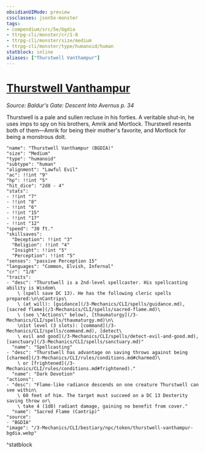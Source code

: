 ```yaml
---
obsidianUIMode: preview
cssclasses: json5e-monster
tags:
- compendium/src/5e/bgdia
- ttrpg-cli/monster/cr/1-8
- ttrpg-cli/monster/size/medium
- ttrpg-cli/monster/type/humanoid/human
statblock: inline
aliases: ["Thurstwell Vanthampur"]
---
```

# [Thurstwell Vanthampur](3-Mechanics\CLI\bestiary\npc/thurstwell-vanthampur-bgdia.md)
*Source: Baldur's Gate: Descent Into Avernus p. 34*  

Thurstwell is a pale and sullen recluse in his forties. A veritable shut-in, he uses imps to spy on his brothers, Amrik and Mortlock. Thurstwell resents both of them—Amrik for being their mother's favorite, and Mortlock for being a monstrous dolt.

```statblock
"name": "Thurstwell Vanthampur (BGDIA)"
"size": "Medium"
"type": "humanoid"
"subtype": "human"
"alignment": "Lawful Evil"
"ac": !!int "9"
"hp": !!int "5"
"hit_dice": "2d8 - 4"
"stats":
- !!int "7"
- !!int "8"
- !!int "6"
- !!int "15"
- !!int "17"
- !!int "12"
"speed": "30 ft."
"skillsaves":
  "Deception": !!int "3"
  "Religion": !!int "4"
  "Insight": !!int "5"
  "Perception": !!int "5"
"senses": "passive Perception 15"
"languages": "Common, Elvish, Infernal"
"cr": "1/8"
"traits":
- "desc": "Thurstwell is a 2nd-level spellcaster. His spellcasting ability is Wisdom\
    \ (spell save DC 13). He has the following cleric spells prepared:\n\nCantrips\
    \ (at will): [guidance](/3-Mechanics/CLI/spells/guidance.md), [sacred flame](/3-Mechanics/CLI/spells/sacred-flame.md)\
    \ (see \"Actions\" below), [thaumaturgy](/3-Mechanics/CLI/spells/thaumaturgy.md)\n\
    \n1st level (3 slots): [command](/3-Mechanics/CLI/spells/command.md), [detect\
    \ evil and good](/3-Mechanics/CLI/spells/detect-evil-and-good.md), [sanctuary](/3-Mechanics/CLI/spells/sanctuary.md)"
  "name": "Spellcasting"
- "desc": "Thurstwell has advantage on saving throws against being [charmed](/3-Mechanics/CLI/rules/conditions.md#charmed)\
    \ or [frightened](/3-Mechanics/CLI/rules/conditions.md#frightened)."
  "name": "Dark Devotion"
"actions":
- "desc": "Flame-like radiance descends on one creature Thurstwell can see within\
    \ 60 feet of him. The target must succeed on a DC 13 Dexterity saving throw or\
    \ take 4 (1d8) radiant damage, gaining no benefit from cover."
  "name": "Sacred Flame (Cantrip)"
"source":
- "BGDIA"
"image": "/3-Mechanics/CLI/bestiary/npc/token/thurstwell-vanthampur-bgdia.webp"
```
^statblock